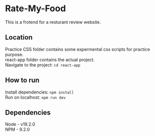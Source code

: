 # Rate-My-Food
This is a frotend for a resturant review website. <br>

## Location
Practice CSS folder contains some expermental css scripts for practice purpose. <br>
react-app folder contains the actual project. <br>
Navigate to the project: `cd react-app`

## How to run
Install dependencies: `npm install` <br>
Run on localhost: `npm run dev`

## Dependencies
Node - v19.2.0 <br>
NPM - 9.2.0 <br>
